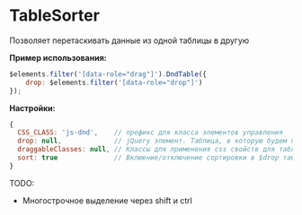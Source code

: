 TableSorter
===========

Позволяет перетаскивать данные из одной таблицы в другую

**Пример использования:**
```javascript
$elements.filter('[data-role="drag"]').DndTable({
	drop: $elements.filter('[data-role="drop"]')
});
```
**Настройки:**
```javascript
{
  CSS_CLASS: 'js-dnd',    // префикс для класса элементов управления
  drop: null,             // jQuery элемент. Таблица, в которую будем переносить данные из дргой
  draggableClasses: null, // Классы для применения css свойств для таблицы, в которой переносится элемент (по умолчанию берется из таблицы $drop)
  sort: true              // Вклюение/отключение сортировки в $drop таблице
}
```

TODO:
- Многострочное выделение через shift и ctrl
